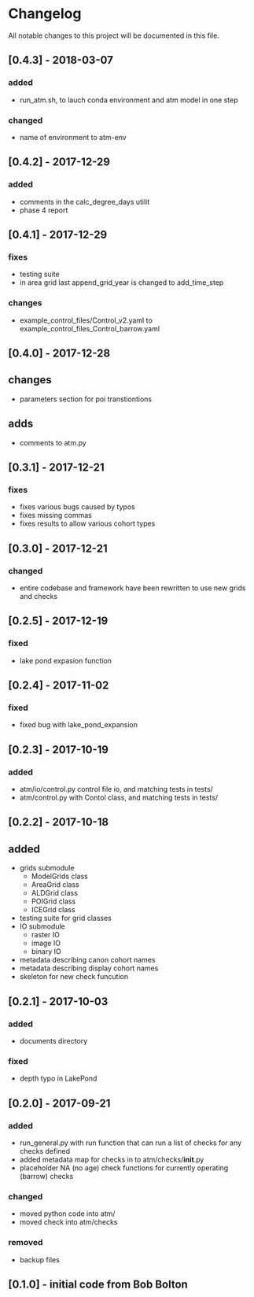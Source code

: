 # Changelog
All notable changes to this project will be documented in this file.

## [0.4.3] - 2018-03-07
### added 
- run_atm.sh, to lauch conda environment and atm model in one step

### changed
- name of environment to atm-env

## [0.4.2] - 2017-12-29
### added
- comments in the calc_degree_days utilit
- phase 4 report


## [0.4.1] - 2017-12-29
### fixes
- testing suite
- in area grid last append_grid_year is changed to add_time_step

### changes
- example_control_files/Control_v2.yaml to 
example_control_files_Control_barrow.yaml


## [0.4.0] - 2017-12-28
## changes
- parameters section for poi transtiontions

## adds
- comments to atm.py

## [0.3.1] - 2017-12-21
### fixes
- fixes various bugs caused by typos 
- fixes missing commas
- fixes results to allow various cohort types

## [0.3.0] - 2017-12-21
### changed
- entire codebase and framework have been rewritten to use new grids and checks

## [0.2.5] - 2017-12-19
### fixed
- lake pond expasion function

## [0.2.4] - 2017-11-02
### fixed
- fixed bug with lake_pond_expansion

## [0.2.3] - 2017-10-19
### added
- atm/io/control.py control file io, and matching tests in tests/
- atm/control.py with Contol class, and matching tests in tests/

## [0.2.2] - 2017-10-18
## added
- grids submodule
  - ModelGrids class
  - AreaGrid class
  - ALDGrid class
  - POIGrid class
  - ICEGrid class
- testing suite for grid classes
- IO submodule
  - raster IO 
  - image IO
  - binary IO
- metadata describing canon cohort names
- metadata describing display cohort names
- skeleton for new check funcution

## [0.2.1] - 2017-10-03
### added 
- documents directory

### fixed 
- depth typo in LakePond

## [0.2.0] - 2017-09-21
### added
- run_general.py with run function that can run a list of checks for any checks defined
- added metadata map for checks in to atm/checks/__init__.py
- placeholder NA (no age) check functions for currently operating (barrow) checks

### changed
- moved python code into atm/
- moved check into atm/checks

### removed
- backup files 


## [0.1.0] - initial code from Bob Bolton
